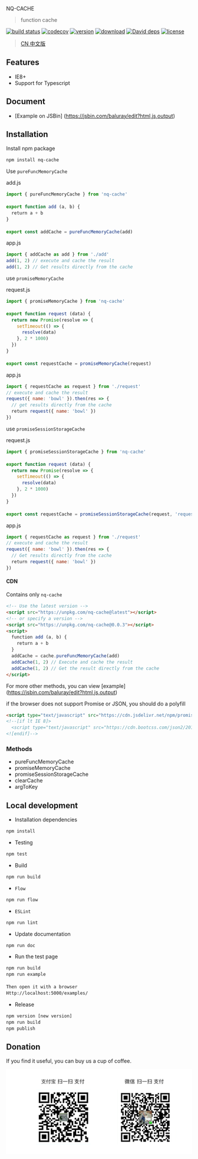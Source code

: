 NQ-CACHE

> function cache

[![build status](https://api.travis-ci.org/nqdy666/nq-cache.svg?branch=master)](https://travis-ci.org/nqdy666/nq-cache)
[![codecov](https://codecov.io/gh/nqdy666/nq-cache/branch/master/graph/badge.svg)](https://codecov.io/gh/nqdy666/nq-cache)
[![version](https://img.shields.io/npm/v/nq-cache.svg)](https://www.npmjs.com/package/nq-cache)
[![download](https://img.shields.io/npm/dm/nq-cache.svg)](https://www.npmjs.com/package/nq-cache)
[![David deps](https://img.shields.io/david/nqdy666/nq-cache.svg?style=flat-square)](https://david-dm.org/nqdy666/nq-cache)
[![license](https://img.shields.io/npm/l/nq-cache.svg)](https://www.npmjs.com/package/nq-cache)

> [CN 中文版](./README.zh_CN.md)

## Features
- IE8+
- Support for Typescript

## Document
- [Example on JSBin] (https://jsbin.com/baluray/edit?html,js,output)

## Installation

Install npm package

```bash
npm install nq-cache
```

Use `pureFuncMemoryCache`

add.js
```javascript
import { pureFuncMemoryCache } from 'nq-cache'

export function add (a, b) {
  return a + b
}

export const addCache = pureFuncMemoryCache(add)
```

app.js
```javascript
import { addCache as add } from './add'
add(1, 2) // execute and cache the result
add(1, 2) // Get results directly from the cache
```

use `promiseMemoryCache`

request.js
```javascript
import { promiseMemoryCache } from 'nq-cache'

export function request (data) {
  return new Promise(resolve => {
    setTimeout(() => {
      resolve(data)
    }, 2 * 1000)
  })
}

export const requestCache = promiseMemoryCache(request)
```

app.js
```javascript
import { requestCache as request } from './request'
// execute and cache the result
request({ name: 'bowl' }).then(res => {
  // get results directly from the cache
  return request({ name: 'bowl' })
})
```

use `promiseSessionStorageCache`

request.js
```javascript
import { promiseSessionStorageCache } from 'nq-cache'

export function request (data) {
  return new Promise(resolve => {
    setTimeout(() => {
      resolve(data)
    }, 2 * 1000)
  })
}

export const requestCache = promiseSessionStorageCache(request, 'request')
```

app.js
```javascript
import { requestCache as request } from './request'
// execute and cache the result
request({ name: 'bowl' }).then(res => {
  // Get results directly from the cache
  return request({ name: 'bowl' })
})
```

#### CDN

Contains only `nq-cache`

```html
<!-- Use the latest version -->
<script src="https://unpkg.com/nq-cache@latest"></script>
<!-- or specify a version -->
<script src="https://unpkg.com/nq-cache@0.0.3"></script>
<script>
  function add (a, b) {
    return a + b
  }
  addCache = cache.pureFuncMemoryCache(add)
  addCache(1, 2) // Execute and cache the result
  addCache(1, 2) // Get the result directly from the cache
</script>
```
For more other methods, you can view [example] (https://jsbin.com/baluray/edit?html,js,output)


if the browser does not support Promise or JSON, you should do a polyfill
```html
<script type="text/javascript" src="https://cdn.jsdelivr.net/npm/promise-polyfill@8/dist/polyfill.min.js"></script>
<!--[if lt IE 8]>
  <script type="text/javascript" src="https://cdn.bootcss.com/json2/20160511/json2.min.js"></script>
<![endif]-->
```

### Methods
- pureFuncMemoryCache
- promiseMemoryCache
- promiseSessionStorageCache
- clearCache
- argToKey

## Local development

- Installation dependencies

```bash
npm install
```

- Testing

```bash
npm test
```

- Build

```bash
npm run build
```

- `Flow`

```bash
npm run flow
```

- `ESLint`

```bash
npm run lint
```

- Update documentation

```bash
npm run doc
```

- Run the test page

```bash
npm run build
npm run example

Then open it with a browser
Http://localhost:5000/examples/
```

- Release

```bash
npm version [new version]
npm run build
npm publish
```

## Donation
If you find it useful, you can buy us a cup of coffee.

<img width="650" src="https://raw.githubusercontent.com/nqdy666/nq-cache/master/qrcode-donation.png" alt="donation">
